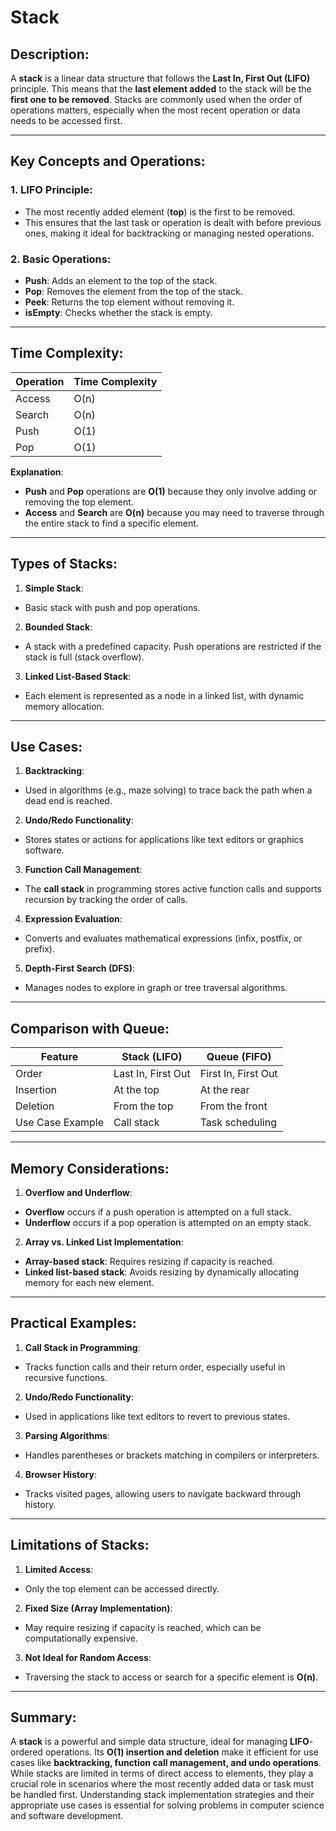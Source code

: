 # Stack

## Description:
A **stack** is a linear data structure that follows the **Last In, First Out (LIFO)** principle. This means that the **last element added** to the stack will be the **first one to be removed**. Stacks are commonly used when the order of operations matters, especially when the most recent operation or data needs to be accessed first.

---

## Key Concepts and Operations:

### 1. **LIFO Principle**:
- The most recently added element (**top**) is the first to be removed.
- This ensures that the last task or operation is dealt with before previous ones, making it ideal for backtracking or managing nested operations.

### 2. **Basic Operations**:
- **Push**: Adds an element to the top of the stack.
- **Pop**: Removes the element from the top of the stack.
- **Peek**: Returns the top element without removing it.
- **isEmpty**: Checks whether the stack is empty.

---

## Time Complexity:

| Operation  | Time Complexity |
|------------|-----------------|
| Access     | O(n)            |
| Search     | O(n)            |
| Push       | O(1)            |
| Pop        | O(1)            |

**Explanation**:
- **Push** and **Pop** operations are **O(1)** because they only involve adding or removing the top element.
- **Access** and **Search** are **O(n)** because you may need to traverse through the entire stack to find a specific element.

---

## Types of Stacks:
1. **Simple Stack**:
  - Basic stack with push and pop operations.

2. **Bounded Stack**:
  - A stack with a predefined capacity. Push operations are restricted if the stack is full (stack overflow).

3. **Linked List-Based Stack**:
  - Each element is represented as a node in a linked list, with dynamic memory allocation.

---

## Use Cases:
1. **Backtracking**:
  - Used in algorithms (e.g., maze solving) to trace back the path when a dead end is reached.

2. **Undo/Redo Functionality**:
  - Stores states or actions for applications like text editors or graphics software.

3. **Function Call Management**:
  - The **call stack** in programming stores active function calls and supports recursion by tracking the order of calls.

4. **Expression Evaluation**:
  - Converts and evaluates mathematical expressions (infix, postfix, or prefix).

5. **Depth-First Search (DFS)**:
  - Manages nodes to explore in graph or tree traversal algorithms.

---

## Comparison with Queue:
| Feature           | Stack (LIFO)        | Queue (FIFO)        |
|-------------------|---------------------|---------------------|
| Order             | Last In, First Out  | First In, First Out |
| Insertion         | At the top          | At the rear         |
| Deletion          | From the top        | From the front      |
| Use Case Example  | Call stack          | Task scheduling     |

---

## Memory Considerations:
1. **Overflow and Underflow**:
  - **Overflow** occurs if a push operation is attempted on a full stack.
  - **Underflow** occurs if a pop operation is attempted on an empty stack.

2. **Array vs. Linked List Implementation**:
  - **Array-based stack**: Requires resizing if capacity is reached.
  - **Linked list-based stack**: Avoids resizing by dynamically allocating memory for each new element.

---

## Practical Examples:
1. **Call Stack in Programming**:
  - Tracks function calls and their return order, especially useful in recursive functions.

2. **Undo/Redo Functionality**:
  - Used in applications like text editors to revert to previous states.

3. **Parsing Algorithms**:
  - Handles parentheses or brackets matching in compilers or interpreters.

4. **Browser History**:
  - Tracks visited pages, allowing users to navigate backward through history.

---

## Limitations of Stacks:
1. **Limited Access**:
  - Only the top element can be accessed directly.

2. **Fixed Size (Array Implementation)**:
  - May require resizing if capacity is reached, which can be computationally expensive.

3. **Not Ideal for Random Access**:
  - Traversing the stack to access or search for a specific element is **O(n)**.

---

## Summary:
A **stack** is a powerful and simple data structure, ideal for managing **LIFO**-ordered operations. Its **O(1) insertion and deletion** make it efficient for use cases like **backtracking, function call management, and undo operations**. While stacks are limited in terms of direct access to elements, they play a crucial role in scenarios where the most recently added data or task must be handled first. Understanding stack implementation strategies and their appropriate use cases is essential for solving problems in computer science and software development.
